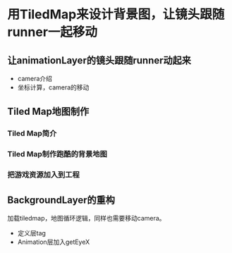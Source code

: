 # 用TiledMap来设计背景图，让镜头跟随runner一起移动 

## 让animationLayer的镜头跟随runner动起来

* camera介绍
* 坐标计算，camera的移动

## Tiled Map地图制作

### Tiled Map简介

### Tiled Map制作跑酷的背景地图

### 把游戏资源加入到工程

## BackgroundLayer的重构

加载tiledmap，地图循环逻辑，同样也需要移动camera。

* 定义层tag
* Animation层加入getEyeX